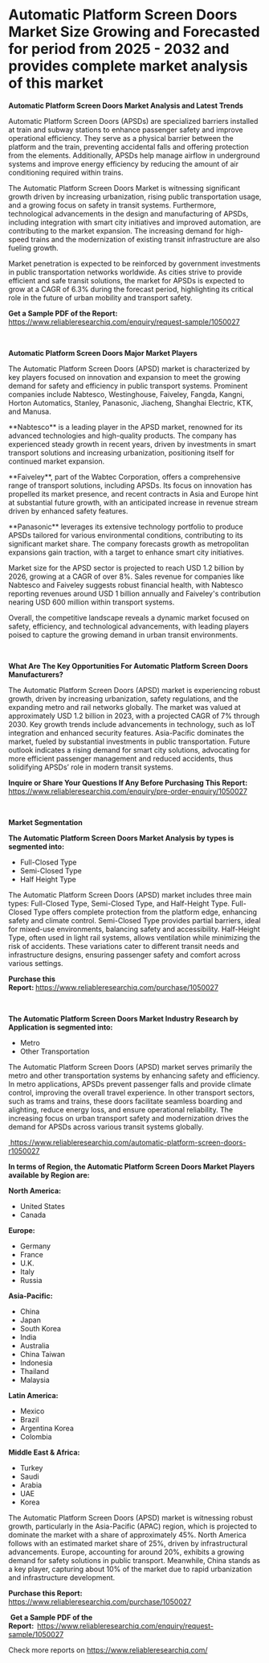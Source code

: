 <p><h1>Automatic Platform Screen Doors Market Size Growing and Forecasted for period from 2025 - 2032 and provides complete market analysis of this market</h1></p><p><strong>Automatic Platform Screen Doors Market Analysis and Latest Trends</strong></p>
<p><p>Automatic Platform Screen Doors (APSDs) are specialized barriers installed at train and subway stations to enhance passenger safety and improve operational efficiency. They serve as a physical barrier between the platform and the train, preventing accidental falls and offering protection from the elements. Additionally, APSDs help manage airflow in underground systems and improve energy efficiency by reducing the amount of air conditioning required within trains.</p><p>The Automatic Platform Screen Doors Market is witnessing significant growth driven by increasing urbanization, rising public transportation usage, and a growing focus on safety in transit systems. Furthermore, technological advancements in the design and manufacturing of APSDs, including integration with smart city initiatives and improved automation, are contributing to the market expansion. The increasing demand for high-speed trains and the modernization of existing transit infrastructure are also fueling growth.</p><p>Market penetration is expected to be reinforced by government investments in public transportation networks worldwide. As cities strive to provide efficient and safe transit solutions, the market for APSDs is expected to grow at a CAGR of 6.3% during the forecast period, highlighting its critical role in the future of urban mobility and transport safety.</p></p>
<p><strong>Get a Sample PDF of the Report:&nbsp;</strong> <a href="https://www.reliableresearchiq.com/enquiry/request-sample/1050027?utm_campaign=2983&utm_medium=2&utm_source=Github&utm_content=ia&utm_term=10042025&utm_id=automatic-platform-screen-doors">https://www.reliableresearchiq.com/enquiry/request-sample/1050027</a></p>
<p>&nbsp;</p>
<p><strong>Automatic Platform Screen Doors Major Market Players</strong></p>
<p><p>The Automatic Platform Screen Doors (APSD) market is characterized by key players focused on innovation and expansion to meet the growing demand for safety and efficiency in public transport systems. Prominent companies include Nabtesco, Westinghouse, Faiveley, Fangda, Kangni, Horton Automatics, Stanley, Panasonic, Jiacheng, Shanghai Electric, KTK, and Manusa.</p><p>**Nabtesco** is a leading player in the APSD market, renowned for its advanced technologies and high-quality products. The company has experienced steady growth in recent years, driven by investments in smart transport solutions and increasing urbanization, positioning itself for continued market expansion. </p><p>**Faiveley**, part of the Wabtec Corporation, offers a comprehensive range of transport solutions, including APSDs. Its focus on innovation has propelled its market presence, and recent contracts in Asia and Europe hint at substantial future growth, with an anticipated increase in revenue stream driven by enhanced safety features.</p><p>**Panasonic** leverages its extensive technology portfolio to produce APSDs tailored for various environmental conditions, contributing to its significant market share. The company forecasts growth as metropolitan expansions gain traction, with a target to enhance smart city initiatives.</p><p>Market size for the APSD sector is projected to reach USD 1.2 billion by 2026, growing at a CAGR of over 8%. Sales revenue for companies like Nabtesco and Faiveley suggests robust financial health, with Nabtesco reporting revenues around USD 1 billion annually and Faiveley's contribution nearing USD 600 million within transport systems.</p><p>Overall, the competitive landscape reveals a dynamic market focused on safety, efficiency, and technological advancements, with leading players poised to capture the growing demand in urban transit environments.</p></p>
<p>&nbsp;</p>
<p><strong>What Are The Key Opportunities For Automatic Platform Screen Doors Manufacturers?</strong></p>
<p><p>The Automatic Platform Screen Doors (APSD) market is experiencing robust growth, driven by increasing urbanization, safety regulations, and the expanding metro and rail networks globally. The market was valued at approximately USD 1.2 billion in 2023, with a projected CAGR of 7% through 2030. Key growth trends include advancements in technology, such as IoT integration and enhanced security features. Asia-Pacific dominates the market, fueled by substantial investments in public transportation. Future outlook indicates a rising demand for smart city solutions, advocating for more efficient passenger management and reduced accidents, thus solidifying APSDs’ role in modern transit systems.</p></p>
<p><strong>Inquire or Share Your Questions If Any Before Purchasing This Report:</strong> <a href="https://www.reliableresearchiq.com/enquiry/pre-order-enquiry/1050027?utm_campaign=2983&utm_medium=2&utm_source=Github&utm_content=ia&utm_term=10042025&utm_id=automatic-platform-screen-doors">https://www.reliableresearchiq.com/enquiry/pre-order-enquiry/1050027</a></p>
<p>&nbsp;</p>
<p><strong>Market Segmentation</strong></p>
<p><strong>The Automatic Platform Screen Doors Market Analysis by types is segmented into:</strong></p>
<p><ul><li>Full-Closed Type</li><li>Semi-Closed Type</li><li>Half Height Type</li></ul></p>
<p><p>The Automatic Platform Screen Doors (APSD) market includes three main types: Full-Closed Type, Semi-Closed Type, and Half-Height Type. Full-Closed Type offers complete protection from the platform edge, enhancing safety and climate control. Semi-Closed Type provides partial barriers, ideal for mixed-use environments, balancing safety and accessibility. Half-Height Type, often used in light rail systems, allows ventilation while minimizing the risk of accidents. These variations cater to different transit needs and infrastructure designs, ensuring passenger safety and comfort across various settings.</p></p>
<p><strong>Purchase this Report:&nbsp;</strong><a href="https://www.reliableresearchiq.com/purchase/1050027?utm_campaign=2983&utm_medium=2&utm_source=Github&utm_content=ia&utm_term=10042025&utm_id=automatic-platform-screen-doors">https://www.reliableresearchiq.com/purchase/1050027</a></p>
<p>&nbsp;</p>
<p><strong>The Automatic Platform Screen Doors Market Industry Research by Application is segmented into:</strong></p>
<p><ul><li>Metro</li><li>Other Transportation</li></ul></p>
<p><p>The Automatic Platform Screen Doors (APSD) market serves primarily the metro and other transportation systems by enhancing safety and efficiency. In metro applications, APSDs prevent passenger falls and provide climate control, improving the overall travel experience. In other transport sectors, such as trams and trains, these doors facilitate seamless boarding and alighting, reduce energy loss, and ensure operational reliability. The increasing focus on urban transport safety and modernization drives the demand for APSDs across various transit systems globally.</p></p>
<p><a href="https://www.reliableresearchiq.com/automatic-platform-screen-doors-r1050027?utm_campaign=2983&utm_medium=2&utm_source=Github&utm_content=ia&utm_term=10042025&utm_id=automatic-platform-screen-doors">&nbsp;https://www.reliableresearchiq.com/automatic-platform-screen-doors-r1050027</a></p>
<p><strong>In terms of Region, the Automatic Platform Screen Doors Market Players available by Region are:</strong></p>
<p>
    <p> <strong> North America: </strong>
        <ul>
            <li>United States</li>
            <li>Canada</li>
        </ul>
        </p> 
    <p> <strong> Europe: </strong>
        <ul>
            <li>Germany</li>
            <li>France</li>
            <li>U.K.</li>
            <li>Italy</li>
            <li>Russia</li>
        </ul>
        </p> 
    <p> <strong> Asia-Pacific: </strong>
        <ul>
            <li>China</li>
            <li>Japan</li>
            <li>South Korea</li>
            <li>India</li>
            <li>Australia</li>
            <li>China Taiwan</li>
            <li>Indonesia</li>
            <li>Thailand</li>
            <li>Malaysia</li>
        </ul>
        </p> 
    <p> <strong> Latin America: </strong>
        <ul>
            <li>Mexico</li>
            <li>Brazil</li>
            <li>Argentina Korea</li>
            <li>Colombia</li>
        </ul>
        </p> 
    <p> <strong> Middle East & Africa: </strong>
        <ul>
            <li>Turkey</li>
            <li>Saudi</li>
            <li>Arabia</li>
            <li>UAE</li>
            <li>Korea</li>
        </ul>
    </p>
    </p>
<p><p>The Automatic Platform Screen Doors (APSD) market is witnessing robust growth, particularly in the Asia-Pacific (APAC) region, which is projected to dominate the market with a share of approximately 45%. North America follows with an estimated market share of 25%, driven by infrastructural advancements. Europe, accounting for around 20%, exhibits a growing demand for safety solutions in public transport. Meanwhile, China stands as a key player, capturing about 10% of the market due to rapid urbanization and infrastructure development.</p></p>
<p><strong>Purchase this Report: </strong><a href="https://www.reliableresearchiq.com/purchase/1050027?utm_campaign=2983&utm_medium=2&utm_source=Github&utm_content=ia&utm_term=10042025&utm_id=automatic-platform-screen-doors">https://www.reliableresearchiq.com/purchase/1050027</a></p>
<p>&nbsp;<strong>Get a Sample PDF of the Report:&nbsp;&nbsp;</strong><a href="https://www.reliableresearchiq.com/enquiry/request-sample/1050027?utm_campaign=2983&utm_medium=2&utm_source=Github&utm_content=ia&utm_term=10042025&utm_id=automatic-platform-screen-doors">https://www.reliableresearchiq.com/enquiry/request-sample/1050027</a></p>
<p><strong></strong></p>
<p>Check more reports on <a href="https://www.reliableresearchiq.com/?utm_campaign=2983&utm_medium=2&utm_source=Github&utm_content=ia&utm_term=10042025&utm_id=automatic-platform-screen-doors">https://www.reliableresearchiq.com/</a></p>